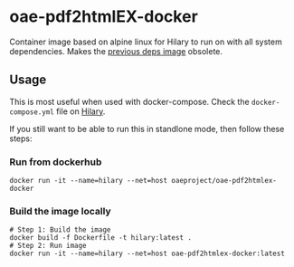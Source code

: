 # oae-pdf2htmlEX-docker

Container image based on alpine linux for Hilary to run on with all system dependencies. Makes the [previous deps image](https://github.com/oaeproject/oae-hilary-deps-docker) obsolete.

## Usage

This is most useful when used with docker-compose. Check the `docker-compose.yml` file on [Hilary](https://github.com/oaeproject/Hilary).

If you still want to be able to run this in standlone mode, then follow these steps:

### Run from dockerhub

```console
docker run -it --name=hilary --net=host oaeproject/oae-pdf2htmlex-docker
```

### Build the image locally

```console
# Step 1: Build the image
docker build -f Dockerfile -t hilary:latest .
# Step 2: Run image
docker run -it --name=hilary --net=host oae-pdf2htmlex-docker:latest
```
